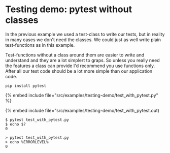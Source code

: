 # Testing demo: pytest without classes


In the previous example we used a test-class to write our tests, but in reality in many cases
we don't need the classes. We could just as well write plain test-functions as in this example.

Test-functions without a class around them are easier to write and understand and they are a lot
simplert to graps. So unless you really need the features a class can provide I'd recommend you use
functions only. After all our test code should be a lot more simple than our application code.


```
pip install pytest
```

{% embed include file="src/examples/testing-demo/test_with_pytest.py" %}

{% embed include file="src/examples/testing-demo/test_with_pytest.out)

```
$ pytest test_with_pytest.py
$ echo $?
0
```

```
> pytest test_with_pytest.py
> echo %ERRORLEVEL%
0
```



